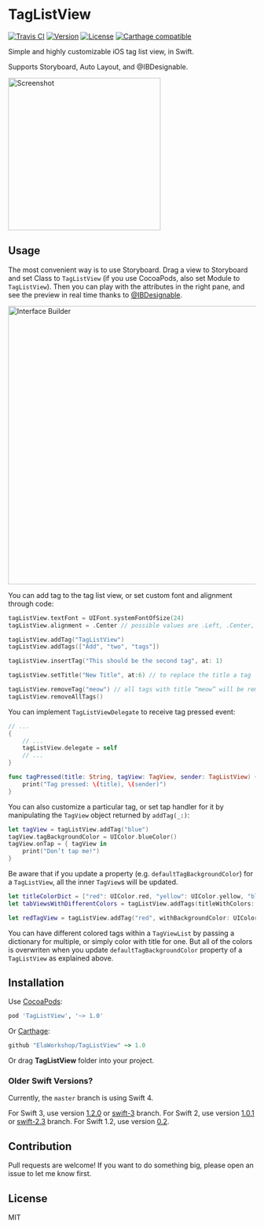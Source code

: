 # TagListView

[![Travis CI](https://travis-ci.org/ElaWorkshop/TagListView.svg)](https://travis-ci.org/ElaWorkshop/TagListView)
[![Version](https://img.shields.io/cocoapods/v/TagListView.svg?style=flat)](http://cocoadocs.org/docsets/TagListView/)
[![License](https://img.shields.io/cocoapods/l/TagListView.svg?style=flat)](https://github.com/ElaWorkshop/TagListView/blob/master/LICENSE)
[![Carthage compatible](https://img.shields.io/badge/Carthage-compatible-4BC51D.svg?style=flat)](https://github.com/Carthage/Carthage)

Simple and highly customizable iOS tag list view, in Swift.

Supports Storyboard, Auto Layout, and @IBDesignable.

<img alt="Screenshot" src="Screenshots/Screenshot.png" width="310">

## Usage

The most convenient way is to use Storyboard. Drag a view to Storyboard and set Class to `TagListView` (if you use CocoaPods, also set Module to `TagListView`). Then you can play with the attributes in the right pane, and see the preview in real time thanks to [@IBDesignable](http://nshipster.com/ibinspectable-ibdesignable/).

<img alt="Interface Builder" src="Screenshots/InterfaceBuilder.png" width="566">

You can add tag to the tag list view, or set custom font and alignment through code:

```swift
tagListView.textFont = UIFont.systemFontOfSize(24)
tagListView.alignment = .Center // possible values are .Left, .Center, and .Right

tagListView.addTag("TagListView")
tagListView.addTags(["Add", "two", "tags"])

tagListView.insertTag("This should be the second tag", at: 1)

tagListView.setTitle("New Title", at:6) // to replace the title a tag

tagListView.removeTag("meow") // all tags with title “meow” will be removed
tagListView.removeAllTags()
```

You can implement `TagListViewDelegate` to receive tag pressed event:

```swift
// ...
{
    // ...
    tagListView.delegate = self
    // ...
}

func tagPressed(title: String, tagView: TagView, sender: TagListView) {
    print("Tag pressed: \(title), \(sender)")
}
```

You can also customize a particular tag, or set tap handler for it by manipulating the `TagView` object returned by `addTag(_:)`:

```swift
let tagView = tagListView.addTag("blue")
tagView.tagBackgroundColor = UIColor.blueColor()
tagView.onTap = { tagView in
    print("Don’t tap me!")
}
```

Be aware that if you update a property (e.g. `defaultTagBackgroundColor`) for a `TagListView`, all the inner `TagView`s will be updated.

```swift
let titleColorDict = ["red": UIColor.red, "yellow": UIColor.yellow, "blue": UIColor.blue]
let tabViewsWithDifferentColors = tagListView.addTags(titleWithColors: titleWithColorsDict)

let redTagView = tagListView.addTag("red", withBackgroundColor: UIColor.red)
```

You can have different colored tags within a `TagViewList` by passing a dictionary for multiple, or simply color with title for one. But all of the colors is overwriten when you update `defaultTagBackgroundColor` property of a `TagListView` as explained above.

## Installation

Use [CocoaPods](https://github.com/CocoaPods/CocoaPods):

```ruby
pod 'TagListView', '~> 1.0'
```

Or [Carthage](https://github.com/Carthage/Carthage):

```ruby
github "ElaWorkshop/TagListView" ~> 1.0
```

Or drag **TagListView** folder into your project.

### Older Swift Versions?

Currently, the `master` branch is using Swift 4.

For Swift 3, use version [1.2.0](https://github.com/ElaWorkshop/TagListView/releases/tag/1.2.0) or [swift-3](https://github.com/ElaWorkshop/TagListView/tree/swift-3) branch. For Swift 2, use version [1.0.1](https://github.com/ElaWorkshop/TagListView/releases/tag/1.0.1) or [swift-2.3](https://github.com/ElaWorkshop/TagListView/tree/swift-2.3) branch. For Swift 1.2, use version [0.2](https://github.com/ElaWorkshop/TagListView/releases/tag/0.2).

## Contribution

Pull requests are welcome! If you want to do something big, please open an issue to let me know first.

## License

MIT
